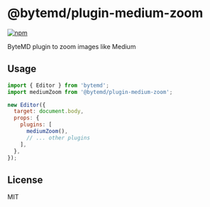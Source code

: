 # @bytemd/plugin-medium-zoom

[![npm](https://img.shields.io/npm/v/@bytemd/plugin-medium-zoom.svg)](https://npm.im/@bytemd/plugin-medium-zoom)

ByteMD plugin to zoom images like Medium

## Usage

```js
import { Editor } from 'bytemd';
import mediumZoom from '@bytemd/plugin-medium-zoom';

new Editor({
  target: document.body,
  props: {
    plugins: [
      mediumZoom(),
      // ... other plugins
    ],
  },
});
```

## License

MIT
